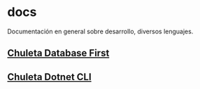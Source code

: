 # docs

Documentación en general sobre desarrollo, diversos lenguajes.

## [Chuleta Database First](https://blas-tic.github.io/docs/CHULETA-DBFIRST)

## [Chuleta Dotnet CLI](https://blas-tic.github.io/docs/CHULETA-DOTNET)

